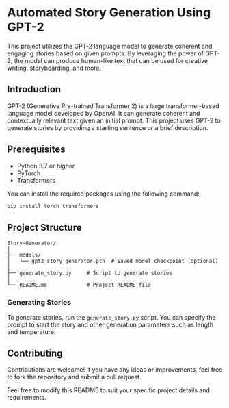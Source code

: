# Automated Story Generation Using GPT-2

This project utilizes the GPT-2 language model to generate coherent and engaging stories based on given prompts. By leveraging the power of GPT-2, the model can produce human-like text that can be used for creative writing, storyboarding, and more.

## Introduction

GPT-2 (Generative Pre-trained Transformer 2) is a large transformer-based language model developed by OpenAI. It can generate coherent and contextually relevant text given an initial prompt. This project uses GPT-2 to generate stories by providing a starting sentence or a brief description.

## Prerequisites

- Python 3.7 or higher
- PyTorch
- Transformers

You can install the required packages using the following command:

```bash
pip install torch transformers
```

## Project Structure

```
Story-Generator/
│
├── models/
│   └── gpt2_story_generator.pth  # Saved model checkpoint (optional)
│
├── generate_story.py     # Script to generate stories
│
└── README.md             # Project README file
```

### Generating Stories

To generate stories, run the `generate_story.py` script. You can specify the prompt to start the story and other generation parameters such as length and temperature.


## Contributing

Contributions are welcome! If you have any ideas or improvements, feel free to fork the repository and submit a pull request.


Feel free to modify this README to suit your specific project details and requirements.
